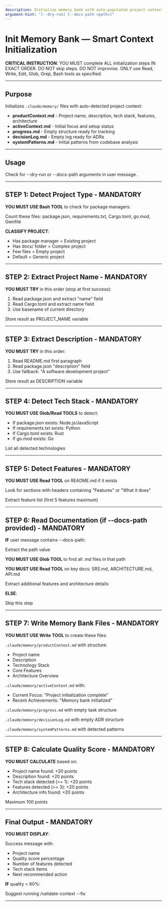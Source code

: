 ```yaml
---
description: Initialize memory bank with auto-populated project context (MANDATORY on first install)
argument-hint: "[--dry-run] [--docs-path <path>]"
---
```


# Init Memory Bank — Smart Context Initialization

**CRITICAL INSTRUCTION**: YOU MUST complete ALL initialization steps IN EXACT ORDER. DO NOT skip steps. DO NOT improvise. ONLY use Read, Write, Edit, Glob, Grep, Bash tools as specified.

---

## Purpose

Initializes `.claude/memory/` files with auto-detected project context:
- **productContext.md** - Project name, description, tech stack, features, architecture
- **activeContext.md** - Initial focus and setup status
- **progress.md** - Empty structure ready for tracking
- **decisionLog.md** - Empty log ready for ADRs
- **systemPatterns.md** - Initial patterns from codebase analysis

---

## Usage

Check for --dry-run or --docs-path arguments in user message.

---

## STEP 1: Detect Project Type - MANDATORY

**YOU MUST USE Bash TOOL** to check for package managers:

Count these files: package.json, requirements.txt, Cargo.toml, go.mod, Gemfile

**CLASSIFY PROJECT**:
- Has package manager = Existing project
- Has docs/ folder = Complex project
- Few files = Empty project
- Default = Generic project

---

## STEP 2: Extract Project Name - MANDATORY

**YOU MUST TRY** in this order (stop at first success):

1. Read package.json and extract "name" field
2. Read Cargo.toml and extract name field
3. Use basename of current directory

Store result as PROJECT_NAME variable

---

## STEP 3: Extract Description - MANDATORY

**YOU MUST TRY** in this order:

1. Read README.md first paragraph
2. Read package.json "description" field
3. Use fallback: "A software development project"

Store result as DESCRIPTION variable

---

## STEP 4: Detect Tech Stack - MANDATORY

**YOU MUST USE Glob/Read TOOLS** to detect:

- If package.json exists: Node.js/JavaScript
- If requirements.txt exists: Python
- If Cargo.toml exists: Rust
- If go.mod exists: Go

List all detected technologies

---

## STEP 5: Detect Features - MANDATORY

**YOU MUST USE Read TOOL** on README.md if it exists

Look for sections with headers containing "Features" or "What it does"

Extract feature list (first 5 features maximum)

---

## STEP 6: Read Documentation (if --docs-path provided) - MANDATORY

**IF** user message contains --docs-path:

Extract the path value

**YOU MUST USE Glob TOOL** to find all .md files in that path

**YOU MUST USE Read TOOL** on key docs: SRS.md, ARCHITECTURE.md, API.md

Extract additional features and architecture details

**ELSE**:

Skip this step

---

## STEP 7: Write Memory Bank Files - MANDATORY

**YOU MUST USE Write TOOL** to create these files:

`.claude/memory/productContext.md` with structure:
- Project name
- Description
- Technology Stack
- Core Features
- Architecture Overview

`.claude/memory/activeContext.md` with:
- Current Focus: "Project initialization complete"
- Recent Achievements: "Memory bank initialized"

`.claude/memory/progress.md` with empty task structure

`.claude/memory/decisionLog.md` with empty ADR structure

`.claude/memory/systemPatterns.md` with detected patterns

---

## STEP 8: Calculate Quality Score - MANDATORY

**YOU MUST CALCULATE** based on:

- Project name found: +20 points
- Description found: +20 points
- Tech stack detected (>= 1): +20 points
- Features detected (>= 3): +20 points
- Architecture info found: +20 points

Maximum 100 points

---

## Final Output - MANDATORY

**YOU MUST DISPLAY**:

Success message with:
- Project name
- Quality score percentage
- Number of features detected
- Tech stack items
- Next recommended action

**IF** quality < 60%:

Suggest running /validate-context --fix

---
